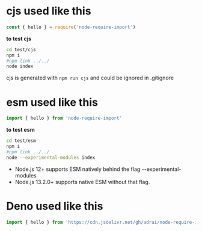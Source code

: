 # cjs used like this

```javascript
const { hello } = require('node-require-import')
```

**to test cjs**

```sh
cd test/cjs
npm i
#npm link ../../
node index
```

cjs is generated with `npm run cjs` and could be ignored in .gitignore


# esm used like this

```javascript
import { hello } from 'node-require-import'
```

**to test esm**

```sh
cd test/esm
npm i
#npm link ../../
node --experimental-modules index
```

- Node.js 12+ supports ESM natively behind the flag --experimental-modules
- Node.js 13.2.0+ supports native ESM without that flag.



# Deno used like this

```javascript
import { hello } from 'https://cdn.jsdelivr.net/gh/adrai/node-require-import/index.js'
```
